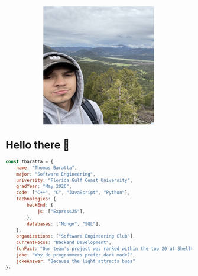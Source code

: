 <div style="display: flex; justify-content: space-around;">
  <img src="https://raw.githubusercontent.com/tbaratta/tbaratta/main/images/IMG_0982.jpeg" alt="hello_world" width="300" height="320">
</div>


# Hello there 👋
```javascript
const tbaratta = {
    name: "Thomas Baratta",
    major: "Software Engineering",
    university: "Florida Gulf Coast University",
    gradYear: "May 2026",
    code: ["C++", "C", "JavaScript", "Python"],
    technologies: {
        backEnd: {
            js: ["ExpressJS"],
        },
        databases: ["Mongo", "SQL"],
    },
    organizations: ["Software Engineering Club"],
    currentFocus: "Backend Development",
    funFact: "Our team's project was ranked within the top 20 at ShellHacks 2024",
    joke: "Why do programmers prefer dark mode?",
    jokeAnswer: "Because the light attracts bugs"
};
```




